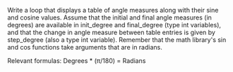 Write a loop that displays a table of angle measures along with their sine and
cosine values. Assume that the initial and final angle measures (in degrees)
are available in init_degree and final_degree (type int variables),
and that the change in angle measure between table entries is given by 
step_degree (also a type int variable). Remember that the math
library's sin and cos functions take arguments that are in radians.

Relevant formulas: Degrees * (π/180) = Radians

